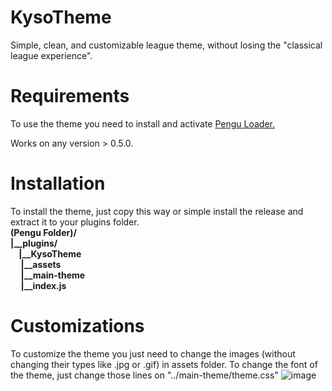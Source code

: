 # KysoTheme
Simple, clean, and customizable league theme, without losing the "classical league experience".

# Requirements
<p>To use the theme you need to install and activate <a href="https://pengu.lol">Pengu Loader.</a><br> 

Works on any version > 0.5.0.<p>

# Installation
<p>To install the theme, just copy this way or simple install the release and extract it to your plugins folder.<br>
<strong>(Pengu Folder)/<br>
|__plugins/<br>
&nbsp;&nbsp;&nbsp;&nbsp;|__KysoTheme<br>
&nbsp;&nbsp;&nbsp;&nbsp;&nbsp;|__assets<br>
&nbsp;&nbsp;&nbsp;&nbsp;&nbsp;|__main-theme<br>
&nbsp;&nbsp;&nbsp;&nbsp;&nbsp;|__index.js<p></strong>  

# Customizations
To customize the theme you just need to change the images (without changing their types like .jpg or .gif) in assets folder. To change the font of the theme, just change those lines on "../main-theme/theme.css"
![image](https://github.com/kyso1/KysoTheme/assets/128049220/f56ccc4e-b8a9-4aef-8e39-860dac6802ec)
